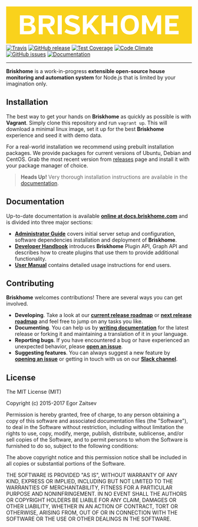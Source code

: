 ![Briskhome](https://raw.githubusercontent.com/briskhome/briskhome-docs/master/.static/img/briskhome%40readme.png)
[![Travis](https://img.shields.io/travis/briskhome/briskhome.svg?style=flat-square)](https://travis-ci.org/briskhome/briskhome) [![GitHub release](https://img.shields.io/github/release/briskhome/briskhome.svg?style=flat-square)](https://github.com/briskhome/briskhome/releases/latest) [![Test Coverage](https://img.shields.io/codeclimate/coverage/github/briskhome/briskhome.svg?style=flat-square)](https://codeclimate.com/github/briskhome/briskhome/coverage) [![Code Climate](https://img.shields.io/codeclimate/github/briskhome/briskhome.svg?style=flat-square)](https://codeclimate.com/github/briskhome/briskhome) [![GitHub issues](https://img.shields.io/github/issues/briskhome/briskhome.svg?style=flat-square)](https://github.com/briskhome/briskhome/issues) [![Documentation](https://readthedocs.org/projects/briskhome/badge/?version=latest&style=flat-square)](http://docs.briskhome.com/en/latest/?badge=latest)

---
**Briskhome** is a work-in-progress **extensible open-source house monitoring and automation system** for Node.js that is limited by your imagination only.

<!-- See live demo of **Briskhome** web interface at **[demo.briskhome.com]()**. -->

## Installation
The best way to get your hands on **Briskhome** as quickly as possible is with **Vagrant**. Simply clone this repository and run `vagrant up`. This will download a minimal linux image, set it up for the best **Briskhome** experience and seed it with demo data.

For a real-world installation we recommend using prebuilt installation packages. We provide packages for current versions of Ubuntu, Debian and CentOS. Grab the most recent version from [releases](/briskhome/briskhome/releases) page and install it with your package manager of choice.

> **Heads Up!** Very thorough installation instructions are available in the [documentation](http://docs.briskhome.com/).

## Documentation
Up-to-date documentation is available **[online at docs.briskhome.com](http://docs.briskhome.com/)** and is divided into three major sections:
* **[Administrator Guide](http://docs.briskhome.com/en/latest/admin/index.html)** covers initial server setup and configuration, software dependencies installation and deployment of **Briskhome**.
* **[Developer Handbook](http://docs.briskhome.com/en/latest/developer/index.html)** introduces **Briskhome** Plugin API, Graph API and describes how to create plugins that use them to provide additional functionality.
* **[User Manual](http://docs.briskhome.com/en/latest/manual/index.html)** contains detailed usage instructions for end users.

## Contributing
**Briskhome** welcomes contributions! There are several ways you can get involved.

* **Developing**. Take a look at our  **[current release roadmap](/briskhome/briskhome/projects/1)** or **[next release roadmap](/briskhome/briskhome/projects/2)** and feel free to jump on any tasks you like.
* **Documenting**. You can help us by **[writing documentation](/briskhome/briskhome-docs)** for the latest release or forking it and maintaining a translation of it in your language.
* **Reporting bugs**. If you have encountered a bug or have experienced an unexpected behavior, please **[open an issue](/briskhome/briskhome/issues/new)**.
* **Suggesting features**. You can always suggest a new feature by **[opening an issue](/briskhome/briskhome/issues/new)** or getting in touch with us on our **[Slack channel](https://join.slack.com/briskhome/shared_invite/MTkyNTUwNjgwNjU5LTE0OTY2NTU1MjItZmRhYTFkY2NmNg)**.

## License
The MIT License (MIT)

Copyright (c) 2015-2017 Egor Zaitsev

Permission is hereby granted, free of charge, to any person obtaining a copy of this software and associated documentation files (the "Software"), to deal in the Software without restriction, including without limitation the rights to use, copy, modify, merge, publish, distribute, sublicense, and/or sell copies of the Software, and to permit persons to whom the Software is furnished to do so, subject to the following conditions:

The above copyright notice and this permission notice shall be included in all copies or substantial portions of the Software.

THE SOFTWARE IS PROVIDED "AS IS", WITHOUT WARRANTY OF ANY KIND, EXPRESS OR IMPLIED, INCLUDING BUT NOT LIMITED TO THE WARRANTIES OF MERCHANTABILITY, FITNESS FOR A PARTICULAR PURPOSE AND NONINFRINGEMENT. IN NO EVENT SHALL THE AUTHORS OR COPYRIGHT HOLDERS BE LIABLE FOR ANY CLAIM, DAMAGES OR OTHER LIABILITY, WHETHER IN AN ACTION OF CONTRACT, TORT OR OTHERWISE, ARISING FROM, OUT OF OR IN CONNECTION WITH THE SOFTWARE OR THE USE OR OTHER DEALINGS IN THE SOFTWARE.
